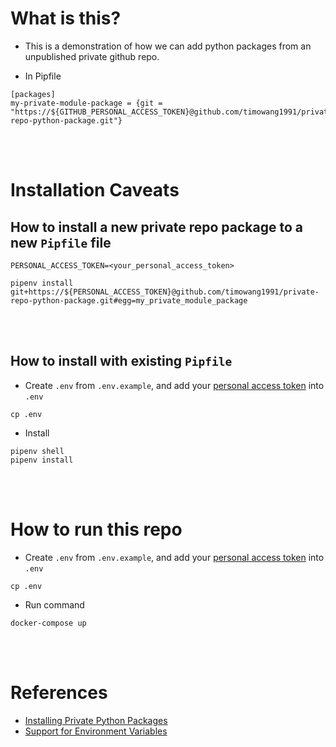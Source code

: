 # What is this?

* This is a demonstration of how we can add python packages from an unpublished private github repo.

* In Pipfile
```
[packages]
my-private-module-package = {git = "https://${GITHUB_PERSONAL_ACCESS_TOKEN}@github.com/timowang1991/private-repo-python-package.git"}
```

<br/><br/>

# Installation Caveats

## How to install a new private repo package to a new `Pipfile` file

```
PERSONAL_ACCESS_TOKEN=<your_personal_access_token>

pipenv install git+https://${PERSONAL_ACCESS_TOKEN}@github.com/timowang1991/private-repo-python-package.git#egg=my_private_module_package
```


<br/><br/>

## How to install with existing `Pipfile`

* Create `.env` from `.env.example`, and add your [personal access token](https://github.com/settings/tokens) into `.env`
```
cp .env
```

* Install
```
pipenv shell
pipenv install
```

<br/><br/>

# How to run this repo

* Create `.env` from `.env.example`, and add your [personal access token](https://github.com/settings/tokens) into `.env`
```
cp .env
```

* Run command
```
docker-compose up
```

<br/><br/>

# References
* [Installing Private Python Packages](https://docs.readthedocs.io/en/stable/guides/private-python-packages.html)
* [Support for Environment Variables](https://pipenv-fork.readthedocs.io/en/latest/advanced.html#support-for-environment-variables)
